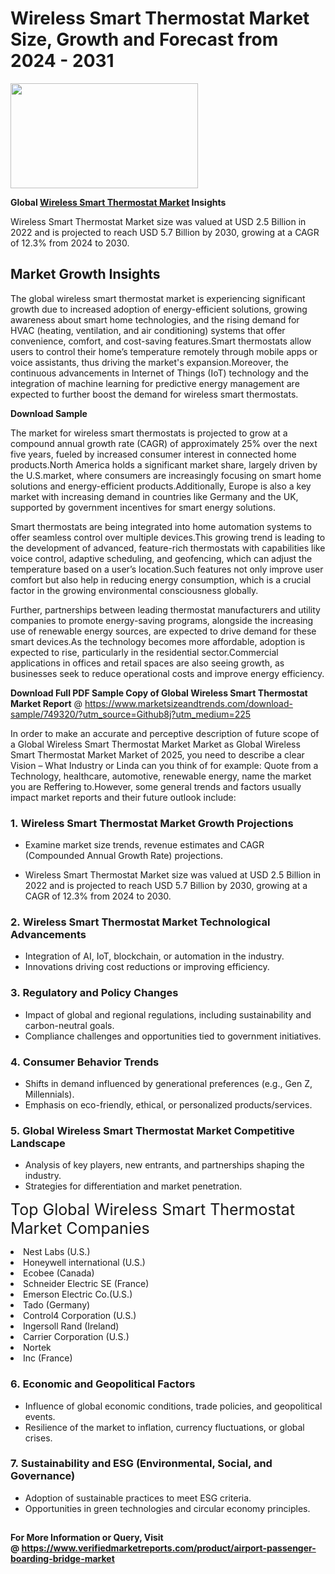 <H1>Wireless Smart Thermostat Market Size, Growth and Forecast from 2024 - 2031</H1><img class="aligncenter size-medium wp-image-584254" src="https://thirdeyenews.in/wp-content/uploads/2024/09/Global-Market-Research-300x168.jpeg" alt="" width="300" height="168" /><p><strong>Global&nbsp;<a href="https://www.marketsizeandtrends.com/download-sample/749320/?utm_source=Github8j?utm_medium=225">Wireless Smart Thermostat Market</a> Insights</strong></p><p>Wireless Smart Thermostat Market size was valued at USD 2.5 Billion in 2022 and is projected to reach USD 5.7 Billion by 2030, growing at a CAGR of 12.3% from 2024 to 2030.</p><p><h2>Market Growth Insights</h2> <p>The global wireless smart thermostat market is experiencing significant growth due to increased adoption of energy-efficient solutions, growing awareness about smart home technologies, and the rising demand for HVAC (heating, ventilation, and air conditioning) systems that offer convenience, comfort, and cost-saving features.Smart thermostats allow users to control their home’s temperature remotely through mobile apps or voice assistants, thus driving the market's expansion.Moreover, the continuous advancements in Internet of Things (IoT) technology and the integration of machine learning for predictive energy management are expected to further boost the demand for wireless smart thermostats.</p> <p><strong>Download Sample</strong></p> <p>The market for wireless smart thermostats is projected to grow at a compound annual growth rate (CAGR) of approximately 25% over the next five years, fueled by increased consumer interest in connected home products.North America holds a significant market share, largely driven by the U.S.market, where consumers are increasingly focusing on smart home solutions and energy-efficient products.Additionally, Europe is also a key market with increasing demand in countries like Germany and the UK, supported by government incentives for smart energy solutions.</p> <p>Smart thermostats are being integrated into home automation systems to offer seamless control over multiple devices.This growing trend is leading to the development of advanced, feature-rich thermostats with capabilities like voice control, adaptive scheduling, and geofencing, which can adjust the temperature based on a user’s location.Such features not only improve user comfort but also help in reducing energy consumption, which is a crucial factor in the growing environmental consciousness globally.</p> <p>Further, partnerships between leading thermostat manufacturers and utility companies to promote energy-saving programs, alongside the increasing use of renewable energy sources, are expected to drive demand for these smart devices.As the technology becomes more affordable, adoption is expected to rise, particularly in the residential sector.Commercial applications in offices and retail spaces are also seeing growth, as businesses seek to reduce operational costs and improve energy efficiency.</p> <p><span class=""><strong>Download Full PDF Sample Copy of Global Wireless Smart Thermostat Market Report</strong> @ <a href="https://www.marketsizeandtrends.com/download-sample/749320/?utm_source=Github8j?utm_medium=225" target="_blank">https://www.marketsizeandtrends.com/download-sample/749320/?utm_source=Github8j?utm_medium=225</a></span></p><p>In order to make an accurate and perceptive description of future scope of a Global&nbsp;Wireless Smart Thermostat Market Market as Global&nbsp;Wireless Smart Thermostat Market Market of 2025, you need to describe a clear Vision &ndash; What Industry or Linda can you think of for example: Quote from a Technology, healthcare, automotive, renewable energy, name the market you are Reffering to.However, some general trends and factors usually impact market reports and their future outlook include:</p><h3>1.&nbsp;<strong>Wireless Smart Thermostat Market Growth Projections</strong></h3><ul><li>Examine market size trends, revenue estimates and CAGR (Compounded Annual Growth Rate) projections.</li><li><p>Wireless Smart Thermostat Market size was valued at USD 2.5 Billion in 2022 and is projected to reach USD 5.7 Billion by 2030, growing at a CAGR of 12.3% from 2024 to 2030.</p></li></ul><h3>2.&nbsp;<strong>Wireless Smart Thermostat Market Technological Advancements</strong></h3><ul><li>Integration of AI, IoT, blockchain, or automation in the industry.</li><li>Innovations driving cost reductions or improving efficiency.</li></ul><h3>3.&nbsp;<strong>Regulatory and Policy Changes</strong></h3><ul><li>Impact of global and regional regulations, including sustainability and carbon-neutral goals.</li><li>Compliance challenges and opportunities tied to government initiatives.</li></ul><h3>4.&nbsp;<strong>Consumer Behavior Trends</strong></h3><ul><li>Shifts in demand influenced by generational preferences (e.g., Gen Z, Millennials).</li><li>Emphasis on eco-friendly, ethical, or personalized products/services.</li></ul><h3>5.&nbsp;<strong>Global Wireless Smart Thermostat Market Competitive Landscape</strong></h3><ul><li>Analysis of key players, new entrants, and partnerships shaping the industry.</li><li>Strategies for differentiation and market penetration.</li></ul><p data-pm-slice="1 1 []"><span style="color: inherit; font-family: inherit; font-size: 25px;">Top Global Wireless Smart Thermostat Market Companies</span></p><div class="" data-test-id=""><p><li>Nest Labs (U.S.)</li><li> Honeywell international (U.S.)</li><li> Ecobee (Canada)</li><li> Schneider Electric SE (France)</li><li> Emerson Electric Co.(U.S.)</li><li> Tado (Germany)</li><li> Control4 Corporation (U.S.)</li><li> Ingersoll Rand (Ireland)</li><li> Carrier Corporation (U.S.)</li><li> Nortek</li><li> Inc (France)</li></p></div><h3>6.&nbsp;<strong>Economic and Geopolitical Factors</strong></h3><ul><li>Influence of global economic conditions, trade policies, and geopolitical events.</li><li>Resilience of the market to inflation, currency fluctuations, or global crises.</li></ul><h3>7.&nbsp;<strong>Sustainability and ESG (Environmental, Social, and Governance)</strong></h3><ul><li>Adoption of sustainable practices to meet ESG criteria.</li><li>Opportunities in green technologies and circular economy principles.</li></ul><h2><strong style="font-size: 14px;">For More Information or Query, Visit @&nbsp;</strong><a style="background-color: #ffffff; font-size: 14px;" href="https://www.marketsizeandtrends.com/report/wireless-smart-thermostat-market/" target="_blank">https://www.verifiedmarketreports.com/product/airport-passenger-boarding-bridge-market</a></h2>